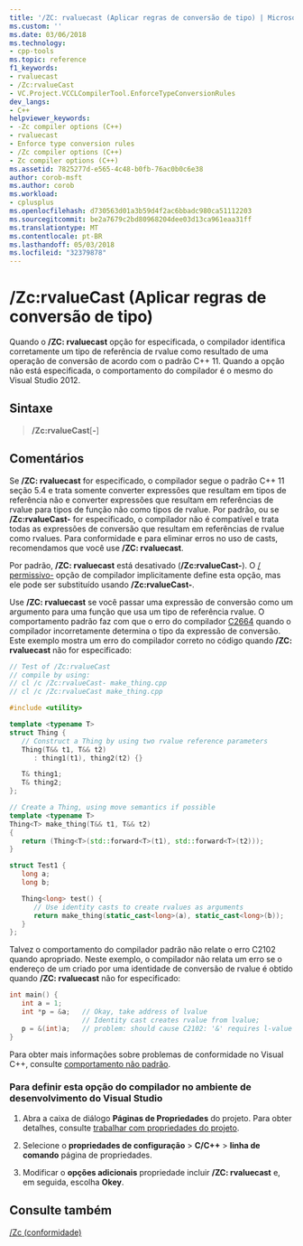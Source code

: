 ```yaml
---
title: '/ZC: rvaluecast (Aplicar regras de conversão de tipo) | Microsoft Docs'
ms.custom: ''
ms.date: 03/06/2018
ms.technology:
- cpp-tools
ms.topic: reference
f1_keywords:
- rvaluecast
- /Zc:rvalueCast
- VC.Project.VCCLCompilerTool.EnforceTypeConversionRules
dev_langs:
- C++
helpviewer_keywords:
- -Zc compiler options (C++)
- rvaluecast
- Enforce type conversion rules
- /Zc compiler options (C++)
- Zc compiler options (C++)
ms.assetid: 7825277d-e565-4c48-b0fb-76ac0b0c6e38
author: corob-msft
ms.author: corob
ms.workload:
- cplusplus
ms.openlocfilehash: d730563d01a3b59d4f2ac6bbadc980ca51112203
ms.sourcegitcommit: be2a7679c2bd80968204dee03d13ca961eaa31ff
ms.translationtype: MT
ms.contentlocale: pt-BR
ms.lasthandoff: 05/03/2018
ms.locfileid: "32379878"
---
```

# <a name="zcrvaluecast-enforce-type-conversion-rules"></a>/Zc:rvalueCast (Aplicar regras de conversão de tipo)

Quando o **/ZC: rvaluecast** opção for especificada, o compilador identifica corretamente um tipo de referência de rvalue como resultado de uma operação de conversão de acordo com o padrão C++ 11. Quando a opção não está especificada, o comportamento do compilador é o mesmo do Visual Studio 2012.

## <a name="syntax"></a>Sintaxe

> **/Zc:rvalueCast**[**-**]

## <a name="remarks"></a>Comentários

Se **/ZC: rvaluecast** for especificado, o compilador segue o padrão C++ 11 seção 5.4 e trata somente converter expressões que resultam em tipos de referência não e converter expressões que resultam em referências de rvalue para tipos de função não como tipos de rvalue. Por padrão, ou se **/Zc:rvalueCast-** for especificado, o compilador não é compatível e trata todas as expressões de conversão que resultam em referências de rvalue como rvalues. Para conformidade e para eliminar erros no uso de casts, recomendamos que você use **/ZC: rvaluecast**.

Por padrão, **/ZC: rvaluecast** está desativado (**/Zc:rvalueCast-**). O [/ permissivo-](permissive-standards-conformance.md) opção de compilador implicitamente define esta opção, mas ele pode ser substituído usando **/Zc:rvalueCast-**.

Use **/ZC: rvaluecast** se você passar uma expressão de conversão como um argumento para uma função que usa um tipo de referência rvalue. O comportamento padrão faz com que o erro do compilador [C2664](../../error-messages/compiler-errors-2/compiler-error-c2664.md) quando o compilador incorretamente determina o tipo da expressão de conversão. Este exemplo mostra um erro do compilador correto no código quando **/ZC: rvaluecast** não for especificado:

```cpp
// Test of /Zc:rvalueCast
// compile by using:
// cl /c /Zc:rvalueCast- make_thing.cpp
// cl /c /Zc:rvalueCast make_thing.cpp

#include <utility>

template <typename T>
struct Thing {
   // Construct a Thing by using two rvalue reference parameters
   Thing(T&& t1, T&& t2)
      : thing1(t1), thing2(t2) {}

   T& thing1;
   T& thing2;
};

// Create a Thing, using move semantics if possible  
template <typename T>  
Thing<T> make_thing(T&& t1, T&& t2)
{
   return (Thing<T>(std::forward<T>(t1), std::forward<T>(t2)));
}

struct Test1 {
   long a;
   long b;

   Thing<long> test() { 
      // Use identity casts to create rvalues as arguments
      return make_thing(static_cast<long>(a), static_cast<long>(b));
   }
};
```

Talvez o comportamento do compilador padrão não relate o erro C2102 quando apropriado. Neste exemplo, o compilador não relata um erro se o endereço de um criado por uma identidade de conversão de rvalue é obtido quando **/ZC: rvaluecast** não for especificado:

```cpp
int main() {
   int a = 1;
   int *p = &a;   // Okay, take address of lvalue 
                  // Identity cast creates rvalue from lvalue;
   p = &(int)a;   // problem: should cause C2102: '&' requires l-value
}
```

Para obter mais informações sobre problemas de conformidade no Visual C++, consulte [comportamento não padrão](../../cpp/nonstandard-behavior.md).

### <a name="to-set-this-compiler-option-in-the-visual-studio-development-environment"></a>Para definir esta opção do compilador no ambiente de desenvolvimento do Visual Studio

1. Abra a caixa de diálogo **Páginas de Propriedades** do projeto. Para obter detalhes, consulte [trabalhar com propriedades do projeto](../../ide/working-with-project-properties.md).

1. Selecione o **propriedades de configuração** > **C/C++** > **linha de comando** página de propriedades.

1. Modificar o **opções adicionais** propriedade incluir **/ZC: rvaluecast** e, em seguida, escolha **Okey**.

## <a name="see-also"></a>Consulte também

[/Zc (conformidade)](../../build/reference/zc-conformance.md)<br/>

